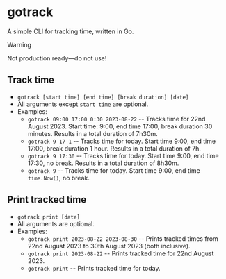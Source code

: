 # gotrack
A simple CLI for tracking time, written in Go.

> [!WARNING]  
> Not production ready—do not use!

## Track time
- `gotrack [start time] [end time] [break duration] [date]`
- All arguments except `start time` are optional.
- Examples:
    - `gotrack 09:00 17:00 0:30 2023-08-22` -- Tracks time for 22nd August 2023. Start time: 9:00, end time 17:00, break duration 30 minutes. Results in a total duration of 7h30m.
    - `gotrack 9 17 1` -- Tracks time for today. Start time 9:00, end time 17:00, break duration 1 hour. Results in a total duration of 7h.
    - `gotrack 9 17:30` -- Tracks time for today. Start time 9:00, end time 17:30, no break. Results in a total duration of 8h30m.
    - `gotrack 9` -- Tracks time for today. Start time 9:00, end time `time.Now()`, no break.

## Print tracked time
- `gotrack print [date]`
- All arguments are optional.
- Examples:
    - `gotrack print 2023-08-22 2023-08-30` -- Prints tracked times from 22nd August 2023 to 30th August 2023 (both inclusive).
    - `gotrack print 2023-08-22` -- Prints tracked time for 22nd August 2023.
    - `gotrack print` -- Prints tracked time for today.
